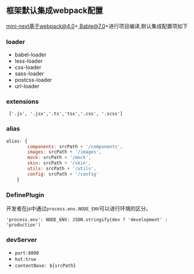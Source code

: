 ## 框架默认集成webpack配置
mini-next基于webpack@4.0+,Bable@7.0+进行项目编译,默认集成配置项如下
### loader
- babel-loader
- less-loader
- css-loader
- sass-loader
- postcss-loader
- url-loader

### extensions
` ['.js', '.jsx','.ts','tsx','.css', '.scss']`

### alias

```js
alias: {
        components: srcPath + '/components',
        images: srcPath + '/images',
        mock: srcPath + '/mock',
        skin: srcPath + '/skin',
        utils: srcPath + '/utils',
        config: srcPath + '/config'
    }
```

### DefinePlugin
开发者在js中通过`process.env.NODE_ENV`可以进行环境的区分。
```
'process.env': NODE_ENV: JSON.stringify(dev ? 'development' : 'production')
```

### devServer
- `port:8080`
- `hot:true`
- `contentBase: ${srcPath}`

